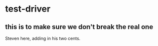 # test-driver

## this is to make sure we don't break the real one

Steven here, adding in his two cents.
